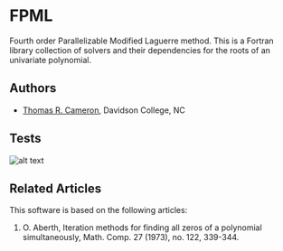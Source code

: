 # FPML
Fourth order Parallelizable Modified Laguerre method. This is a Fortran library collection of solvers and their dependencies for the roots of an univariate polynomial. 

## Authors
- [Thomas R. Cameron](https://thomasrcameron.com),
Davidson College, NC

## Tests
![alt text](tests/figures/test_modules.pdf_)

## Related Articles
This software is based on the following articles:

1. O. Aberth, Iteration methods for finding all zeros of a polynomial simultaneously, Math. Comp. 27 (1973), no. 122, 339-344.